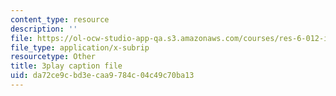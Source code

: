 ```yaml
---
content_type: resource
description: ''
file: https://ol-ocw-studio-app-qa.s3.amazonaws.com/courses/res-6-012-introduction-to-probability-spring-2018/da72ce9cbd3ecaa9784c04c49c70ba13_sSWHT2kbkvc.srt
file_type: application/x-subrip
resourcetype: Other
title: 3play caption file
uid: da72ce9c-bd3e-caa9-784c-04c49c70ba13
---
```

